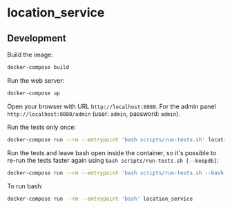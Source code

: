 # location_service

## Development

Build the image:

```bash
docker-compose build
```

Run the web server:

```bash
docker-compose up
```

Open your browser with URL `http://localhost:8080`. For the admin panel
`http://localhost:8080/admin` (user: `admin`, password: `admin`).

Run the tests only once:

```bash
docker-compose run --rm --entrypoint 'bash scripts/run-tests.sh' location_service
```

Run the tests and leave bash open inside the container, so it's possible to
re-run the tests faster again using `bash scripts/run-tests.sh [--keepdb]`:

```bash
docker-compose run --rm --entrypoint 'bash scripts/run-tests.sh --bash-on-finish' location_service
```

To run bash:

```bash
docker-compose run --rm --entrypoint 'bash' location_service
```

